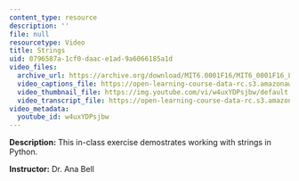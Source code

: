 ```yaml
---
content_type: resource
description: ''
file: null
resourcetype: Video
title: Strings
uid: 0796587a-1cf0-daac-e1ad-9a6066185a1d
video_files:
  archive_url: https://archive.org/download/MIT6.0001F16/MIT6_0001F16_Lecture_02_exercise_01_300k.mp4
  video_captions_file: https://open-learning-course-data-rc.s3.amazonaws.com/6-0001-introduction-to-computer-science-and-programming-in-python-fall-2016/aed20cccf82d515e8218c608b6a375b7_w4uxYDPsjbw.vtt
  video_thumbnail_file: https://img.youtube.com/vi/w4uxYDPsjbw/default.jpg
  video_transcript_file: https://open-learning-course-data-rc.s3.amazonaws.com/6-0001-introduction-to-computer-science-and-programming-in-python-fall-2016/af1b4fca67957762458dd60c41910a18_w4uxYDPsjbw.pdf
video_metadata:
  youtube_id: w4uxYDPsjbw
---
```


**Description:** This in-class exercise demostrates working with strings in Python.

**Instructor:** Dr. Ana Bell